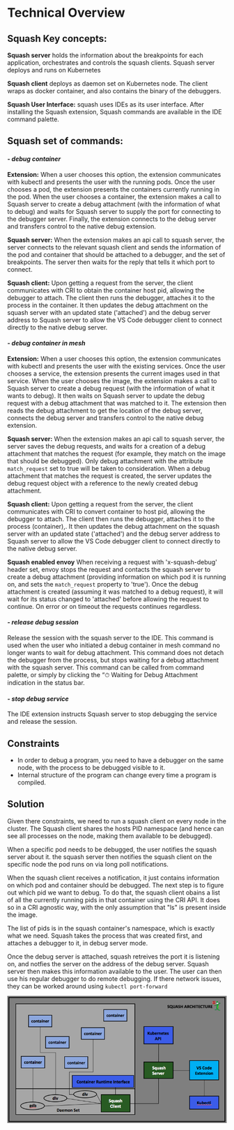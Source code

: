 # Technical Overview

## Squash Key concepts:

**Squash server** holds the information about the breakpoints for each application, orchestrates and controls the squash clients. Squash server deploys and runs on Kubernetes

**Squash client** deploys as daemon set on Kubernetes node. The client wraps as docker container, and also contains the binary of the debuggers.

**Squash User Interface:** squash uses IDEs as its user interface. After installing the Squash extension, Squash commands are available in the IDE command palette. 

## Squash set of commands: 

#### *-	debug container*

**Extension:** When a user chooses this option, the extension communicates with kubectl and presents the user with the running pods. Once the user chooses a pod, the extension presents the containers currently running in the pod. When the user chooses a container, the extension makes a call to Squash server to create a debug attachment (with the information of what to debug) and waits for Squash server to supply the port for connecting to the debugger server. Finally, the extension connects to the debug server and transfers control to the native debug extension.

**Squash server:** When the extension makes an api call to squash server, the server connects to the relevant squash client and sends the information of the pod and container that should be attached to a debugger, and the set of breakpoints. The server then waits for the reply that tells it which port to connect.

**Squash client:** Upon getting a request from the server, the client communicates with CRI to obtain the container host pid, allowing the debugger to attach. The client then runs the debugger, attaches it to the process in the container. It then updates the debug attachment on the squash server with an updated state ('attached') and the debug server address to Squash server to allow the VS Code debugger client to connect directly to the native debug server. 

#### *-	debug container in mesh*

**Extension:** When a user chooses this option, the extension communicates with kubectl and presents the user with the existing services. Once the user chooses a service, the extension presents the current images used in that service. 
When the user chooses the image, the extension makes a call to Squash server to create a debug request (with the information of what it wants to debug). It then waits on Squash server to update the debug request with a debug attachment that was matched to it. The extension then reads the debug attachment to get the location of the debug server, connects the debug server and transfers control to the native debug extension.

**Squash server:** When the extension makes an api call to squash server, the server saves the debug requests, and waits for a creation of a debug attachment that matches the request (for example, they match on the image that should be debugged). Only debug attachment with the attribute `match_request` set to true will be taken to consideration. When a debug attachment that matches the request is created, the server updates the debug request object with a reference to the newly created debug attachment.

**Squash client:** Upon getting a request from the server, the client communicates with CRI to convert container to host pid, allowing the debugger to attach. The client then runs the debugger, attaches it to the process (container),. It then updates the debug attachment on the squash server with an updated state ('attached') and the debug server address to Squash server to allow the VS Code debugger client to connect directly to the native debug server. 

**Squash enabled envoy** When receiving a request with 'x-squash-debug' header set, envoy stops the request and contacts the squash server to create a debug attachment (providing information on which pod it is running on, and sets the `match_request` property to 'true'). Once the debug attachment is created (assuming it was matched to a debug request), it will wait for its status changed to 'attached' before allowing the request to continue. On error or on timeout the requests continues regardless.

#### *-	release debug session*
Release the session with the squash server to the IDE. This command is used when the user who initiated a debug container in mesh command no longer wants to wait for debug attachment. This command does not detach the debugger from the process, but stops waiting for a debug attachment with the squash server. This command can be called from command palette, or simply by clicking the “⏱ Waiting for Debug Attachment indication in the status bar. 

#### *-	stop debug service*
The IDE extension instructs Squash server to stop debugging the service and release the session.

## Constraints
- In order to debug a program, you need to have a debugger on the same node, with the process to be debugged visible to it.
- Internal structure of the program can change every time a program is compiled.

## Solution

Given there constraints, we need to run a squash client on every node in the cluster. The Squash client shares the hosts PID namespace (and hence can see all processes on the node, making them available to be debugged). 

When a specific pod needs to be debugged, the user notifies the squash server about it. the squash server then notifies
the squash client on the specific node the pod runs on via long poll notifications.

When the squash client receives a notification, it just contains information on which pod and container should be debugged.
The next step is to figure out which pid we want to debug. To do that, the squash client obains a list of all the 
currently running pids in that container using the CRI API. It does so in a CRI agnostic way, with the only assumption that "ls" is present inside the image.

The list of pids is in the squash container's namespace, which is exactly what we need. Squash takes the process that was created first, and attaches a debugger to it, in debug server mode.

Once the debug server is attached, squash retreives the port it is listening on, and notfies the server on the address of the
debug server. Squash server then makes this information available to the user. The user can then use his regular debugger
to do remote debugging. If there network issues, they can be worked around using `kubectl port-forward`

![Squash Architecture](../images/squash-arch.png "Squash Architecture")
